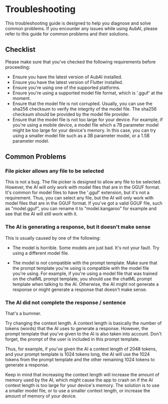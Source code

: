 # Troubleshooting

This troubleshooting guide is designed to help you diagnose and solve common problems. If you encounter any issues while using AubAI, please refer to this guide for common problems and their solutions.

## Checklist

Please make sure that you've checked the following requirements before proceeding:

- Ensure you have the latest version of AubAI installed.
- Ensure you have the latest version of Flutter installed.
- Ensure you're using one of the supported platforms.
- Ensure you're using a supported model file format, which is '.gguf' at the moment.
- Ensure that the model file is not corrupted. Usually, you can use the
sha256 checksum to verify the integrity of the model file. The sha256 checksum should be provided by the model file provider.
- Ensure that the model file is not too large for your device. For example, if you're using a mobile device, a model file which a 7B parameter model might be too large for your device's memory. In this case, you can try using a smaller model file such as a 3B parameter model, or a 1.5B parameter model.

## Common Problems

### File picker allows any file to be selected

This is not a bug. The file picker is designed to allow any file to be selected. However, the AI will only work with model files that are in the GGUF format.
It's common for model files to have the '.gguf' extension, but it's not a requirement. Thus, you can select any file, but the AI will only work with model files that are in the GGUF format. If you've got a valid GGUF file, such as "model.gguf", you can rename it to "model.kangaroo" for example and see that the AI will still work with it.

### The AI is generating a response, but it doesn't make sense

This is usually caused by one of the following:

- The model is horrible. Some models are just bad. It's not your fault. Try using a different model file.

- The model is not compatible with the prompt template. Make sure that the prompt template you're using is compatible with the model file you're using. For example, if you're using a model file that was trained on the chatML prompt template, you should use the chatML prompt template when talking to the AI. Otherwise, the AI might not generate a response or might generate a response that doesn't make sense.

### The AI did not complete the response / sentence

That's a bummer.

Try changing the context length. A context length is basically the number of tokens (words) that the AI uses to generate a response. However, the prompt template that you've given to the AI is also taken into account. Don't forget, the prompt of the user is included in this prompt template.

Thus, for example, if you've given the AI a context length of 2048 tokens, and your prompt template is 1024 tokens long, the AI will use the 1024 tokens from the prompt template and the other remaining 1024 tokens to generate a response.

Keep in mind that increasing the context length will increase the amount of memory used by the AI, which might cause the app to crash on if the AI context length is too large for your device's memory. The solution is to use a smaller model file, or to use a smaller context length, or increase the amount of memory of your device.

